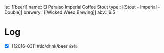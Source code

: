 is:: [[beer]]
name:: El Paraiso Imperial Coffee Stout
type:: [[Stout - Imperial - Double]]
brewery:: [[Wicked Weed Brewing]]
abv:: 9.5

# Log
- [x] [[2016-03]] #do/drink/beer 👍👍

